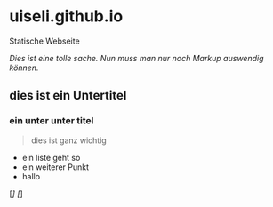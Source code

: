 # uiseli.github.io
Statische Webseite

*Dies ist eine tolle sache. Nun muss man nur noch Markup auswendig können.*

## dies ist ein Untertitel


### ein unter unter titel

> dies ist ganz wichtig

- ein liste geht so
- ein weiterer Punkt
- hallo

[_]
[_]
